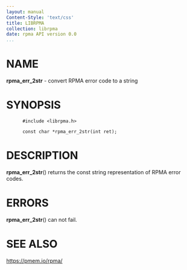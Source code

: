 ```yaml
---
layout: manual
Content-Style: 'text/css'
title: LIBRPMA
collection: librpma
date: rpma API version 0.0
...
```


[comment]: <> (SPDX-License-Identifier: BSD-3-Clause)
[comment]: <> (Copyright 2020, Intel Corporation)

NAME
====

**rpma\_err\_2str** - convert RPMA error code to a string

SYNOPSIS
========

          #include <librpma.h>

          const char *rpma_err_2str(int ret);

DESCRIPTION
===========

**rpma\_err\_2str**() returns the const string representation of RPMA
error codes.

ERRORS
======

**rpma\_err\_2str**() can not fail.

SEE ALSO
========

https://pmem.io/rpma/
